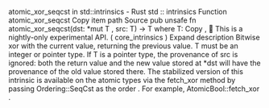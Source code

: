 atomic_xor_seqcst in std::intrinsics - Rust
std
::
intrinsics
Function
atomic_xor_seqcst
Copy item path
Source
pub unsafe fn atomic_xor_seqcst<T>(dst:
*mut T
, src: T) -> T
where
    T:
Copy
,
🔬
This is a nightly-only experimental API. (
core_intrinsics
)
Expand description
Bitwise xor with the current value, returning the previous value.
T
must be an integer or pointer type.
If
T
is a pointer type, the provenance of
src
is ignored: both the return value and the new
value stored at
*dst
will have the provenance of the old value stored there.
The stabilized version of this intrinsic is available on the
atomic
types via the
fetch_xor
method by passing
Ordering::SeqCst
as the
order
. For example,
AtomicBool::fetch_xor
.